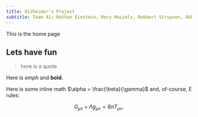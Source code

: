```yaml
---
title: Alzheimer's Project
subtitle: Team 41: Nathan Einstein, Rory Maizels, Robbert Struyven, Abhimanyu Vasishth
---
```


This is the home page

## Lets have fun

>here is a quote

Here is *emph* and **bold**.

Here is some inline math $\alpha = \frac{\beta}{\gamma}$ and, of-course, E rules:

$$ G_{\mu\nu} + \Lambda g_{\mu\nu}  = 8 \pi T_{\mu\nu} . $$
